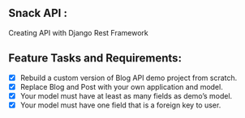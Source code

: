 ## Snack API :
Creating API with Django Rest Framework

## Feature Tasks and Requirements:
-[X] Rebuild a custom version of Blog API demo project from scratch.         
-[X] Replace Blog and Post with your own application and model.       
-[X]  Your model must have at least as many fields as demo’s model.         
-[X] Your model must have one field that is a foreign key to user.